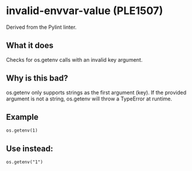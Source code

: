 # invalid-envvar-value (PLE1507)
Derived from the Pylint linter.
## What it does
Checks for os.getenv calls with an invalid key argument.
## Why is this bad?
os.getenv only supports strings as the first argument (key).
If the provided argument is not a string, os.getenv will throw a
TypeError at runtime.
## Example
```
os.getenv(1)
```
## Use instead:
```
os.getenv("1")
```
